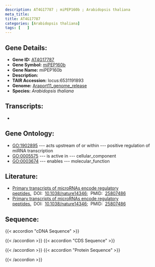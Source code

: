 ```yaml
---
description: AT4G17787 ; miPEP160b ; Arabidopsis thaliana
meta_title:
title: AT4G17787
categories: [Arabidopsis thaliana]
tags: [   ]
---
```


## Gene Details:
- **Gene ID:** [AT4G17787](https://www.arabidopsis.org/locus?name=AT4G17787)
- **Gene Symbol:** <u>miPEP160b</u>
- **Gene Name:** miPEP160b
- **Description:**   
- **TAIR Accession:** locus:6531191893
- **Genome:** [Araport11_genome_release](https://www.arabidopsis.org/download/list?dir=Genes%2FAraport11_genome_release)
- **Species:** *Arabidopsis thaliana*

## Transcripts:
   -  [](https://www.arabidopsis.org/gene?name=)
## Gene Ontology:
   - [GO:1902895](https://amigo.geneontology.org/amigo/term/GO:1902895)&nbsp;---&nbsp;acts upstream of or within&nbsp;---&nbsp;positive regulation of miRNA transcription
   - [GO:0005575](https://amigo.geneontology.org/amigo/term/GO:0005575)&nbsp;---&nbsp;is active in&nbsp;---&nbsp;cellular_component
   - [GO:0003674](https://amigo.geneontology.org/amigo/term/GO:0003674)&nbsp;---&nbsp;enables&nbsp;---&nbsp;molecular_function
## Literature:
   - [Primary transcripts of microRNAs encode regulatory peptides.](https://www.doi.org/10.1038/nature14346)&nbsp;&nbsp;DOI:&nbsp;&nbsp;[10.1038/nature14346](https://www.doi.org/10.1038/nature14346);&nbsp;&nbsp;PMID:&nbsp;&nbsp;[25807486](https://pubmed.ncbi.nlm.nih.gov/25807486/)
   - [Primary transcripts of microRNAs encode regulatory peptides.](https://www.doi.org/10.1038/nature14346)&nbsp;&nbsp;DOI:&nbsp;&nbsp;[10.1038/nature14346](https://www.doi.org/10.1038/nature14346);&nbsp;&nbsp;PMID:&nbsp;&nbsp;[25807486](https://pubmed.ncbi.nlm.nih.gov/25807486/)
## Sequence:
{{< accordion "cDNA Sequence" >}}

{{< /accordion >}}
{{< accordion "CDS Sequence" >}}

{{< /accordion >}}
{{< accordion "Protein Sequence" >}}

{{< /accordion >}}
